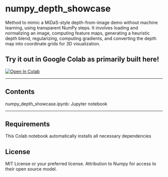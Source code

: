 # numpy_depth_showcase
Method to mimic a MiDaS-style depth-from-image demo without machine learning, using transparent NumPy steps. It involves loading and normalizing an image, computing feature maps, generating a heuristic depth blend, regularizing, computing gradients, and converting the depth map into coordinate grids for 3D visualization.

## Try it out in Google Colab as primarily built here!

[![Open In Colab](https://colab.research.google.com/assets/colab-badge.svg)](https://colab.research.google.com/github/RGithub23/numpy_depth_showcase/blob/main/numpy_depth_showcase.ipynb)

---

## Contents

numpy_depth_showcase.ipynb: Jupyter notebook

---
## Requirements

This Colab notebook automatically installs all necessary dependencies

## License

MIT License or your preferred license.  Attribution to Numpy for access to their open source model.

